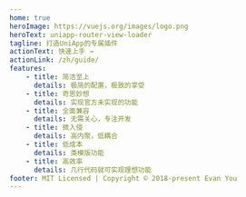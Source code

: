 ```yaml
---
home: true
heroImage: https://vuejs.org/images/logo.png
heroText: uniapp-router-view-loader
tagline: 打造UniApp的专属插件
actionText: 快速上手 →
actionLink: /zh/guide/
features:
    - title: 简洁至上
      details: 极简的配置，极致的享受
    - title: 奇思妙想
      details: 实现官方未实现的功能
    - title: 全面兼容
      details: 无需关心，专注开发
    - title: 微入侵
      details: 高内聚，低耦合
    - title: 低成本
      details: 类模版功能
    - title: 高效率
      details: 几行代码就可实现理想功能
footer: MIT Licensed | Copyright © 2018-present Evan You
---
```

